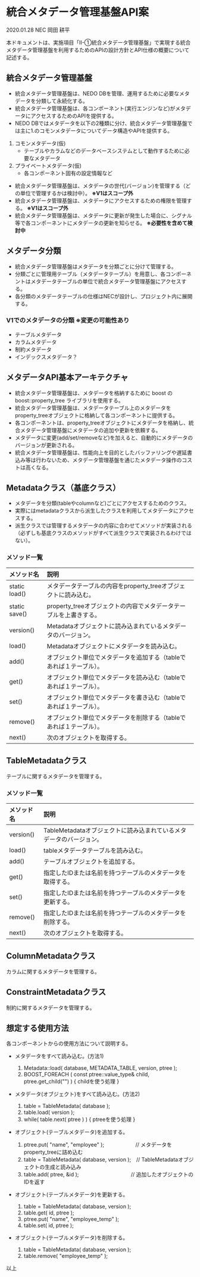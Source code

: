 # 統合メタデータ管理基盤API案
2020.01.28 NEC 岡田 耕平

本ドキュメントは、実施項目「II-①統合メタデータ管理基盤」で実現する統合メタデータ管理基盤を利用するためのAPIの設計方針とAPI仕様の概要について記述する。

## 統合メタデータ管理基盤
* 統合メタデータ管理基盤は、NEDO DBを管理、運用するために必要なメタデータを分類して永続化する。
* 統合メタデータ管理基盤は、各コンポーネント(実行エンジンなど)がメタデータにアクセスするためのAPIを提供する。
* NEDO DBではメタデータを以下の2種類に分け、統合メタデータ管理基盤では主に1.のコモンメタデータについてデータ構造やAPIを提供する。
 1. コモンメタデータ(仮)
    * テーブルやカラムなどのデータベースシステムとして動作するために必要なメタデータ
 2. プライベートメタデータ(仮)
    * 各コンポーネント固有の設定情報など
* 統合メタデータ管理基盤は、メタデータの世代(バージョン)を管理する（どの単位で管理するかは検討中）。 **※V1はスコープ外**
* 統合メタデータ管理基盤は、メタデータにアクセスするための権限を管理する。 **※V1はスコープ外**
* 統合メタデータ管理基盤は、メタデータに更新が発生した場合に、シグナル等で各コンポーネントにメタデータの更新を知らせる。 **※必要性を含めて検討中**

## メタデータ分類
* 統合メタデータ管理基盤はメタデータを分類ごとに分けて管理する。
* 分類ごとに管理用テーブル（メタデータテーブル）を用意し、各コンポーネントはメタデータテーブルの単位で統合メタデータ管理基盤にアクセスする。
* 各分類のメタデータテーブルの仕様はNECが設計し、プロジェクト内に展開する。
### V1でのメタデータの分類 ※変更の可能性あり
* テーブルメタデータ
* カラムメタデータ
* 制約メタデータ
* インデックスメタデータ？

## メタデータAPI基本アーキテクチャ
* 統合メタデータ管理基盤は、メタデータを格納するために boost の boost::property_tree ライブラリを使用する。
* 統合メタデータ管理基盤は、メタデータテーブル上のメタデータをproperty_treeオブジェクトに格納して各コンポーネントに提供する。
* 各コンポーネントは、property_treeオブジェクトにメタデータを格納し、統合メタデータ管理基盤にメタデータの追加や更新を依頼する。
* メタデータに変更(add/set/removeなど)を加えると、自動的にメタデータのバージョンが更新される。
* 統合メタデータ管理基盤は、性能向上を目的としたバッファリングや遅延書込み等は行わないため、メタデータ管理基盤を通じたメタデータ操作のコストは高くなる。

## Metadataクラス（基底クラス）
* メタデータを分類(tableやcolumnなど)ごとにアクセスするためのクラス。
* 実際にはmetadataクラスから派生したクラスを利用してメタデータにアクセスする。
* 派生クラスでは管理するメタデータの内容に合わせてメソッドが実装される（必ずしも基底クラスのメソッドがすべて派生クラスで実装されるわけではない）。

### メソッド一覧

|メソッド名|説明|
|:---------|:---|
|static load()|メタデータテーブルの内容をproperty_treeオブジェクトに読み込む。|
|static save()|property_treeオブジェクトの内容でメタデータテーブルを上書きする。|
|version()|Metadataオブジェクトに読み込まれているメタデータのバージョン。|
|load()|Metadataオブジェクトにメタデータを読み込む。|
|add()|オブジェクト単位でメタデータを追加する（tableであれば１テーブル）。|
|get()|オブジェクト単位でメタデータを読み込む（tableであれば１テーブル）。|
|set()|オブジェクト単位でメタデータを書き込む（tableであれば１テーブル）。|
|remove()|オブジェクト単位でメタデータを削除する（tableであれば１テーブル）。|
|next()|次のオブジェクトを取得する。|

## TableMetadataクラス
テーブルに関するメタデータを管理する。

### メソッド一覧
|メソッド名|説明|
|:---------|:---|
|version()|TableMetadataオブジェクトに読み込まれているメタデータのバージョン。|
|load()|tableメタデータテーブルを読み込む。|
|add()|テーブルオブジェクトを追加する。|
|get()|指定したIDまたは名前を持つテーブルのメタデータを取得する。|
|set()|指定したIDまたは名前を持つテーブルのメタデータを更新する。|
|remove()|指定したIDまたは名前を持つテーブルのメタデータを削除する。|
|next()|次のオブジェクトを取得する。|

## ColumnMetadataクラス
カラムに関するメタデータを管理する。

## ConstraintMetadataクラス
制約に関するメタデータを管理する。

## 想定する使用方法
各コンポーネントからの使用方法について説明する。
* メタデータをすべて読み込む。(方法1)
   1. Metadata::load( database, METADATA_TABLE, version, ptree );
   1. BOOST_FOREACH ( const ptree::value_type& child, ptree.get_child("") ) { childを使う処理 }

* メタデータ(オブジェクト)をすべて読み込む。(方法2)
  1. table = TableMetadata( database );
  1. table.load( version );
  1. while( table.next( ptree ) ) { ptreeを使う処理 }

* オブジェクト(テーブルメタデータ)を追加する。
  1. ptree.put( "name", "employee" );　　　　　　// メタデータをproperty_treeに詰め込む
  1. table = TableMetadata( database, version );　// TableMetadataオブジェクトの生成と読み込み
  1. table.add( ptree, &id );　　　　　　　　　　// 追加したオブジェクトのIDを返す

* オブジェクト(テーブルメタデータ)を更新する。
  1. table = TableMetadata( database, version );
  1. table.get( id, ptree );
  1. ptree.put( "name", "employee_temp" );
  1. table.set( id, ptree );

* オブジェクト(テーブルメタデータ)を削除する。
  1. table = TableMetadata( database, version );
  1. table.remove( "employee_temp" );

以上
